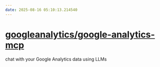 ```yaml
---
date: 2025-08-16 05:10:13.214540
---
```


# [googleanalytics/google-analytics-mcp](https://github.com/googleanalytics/google-analytics-mcp)

chat with your Google Analytics data using LLMs